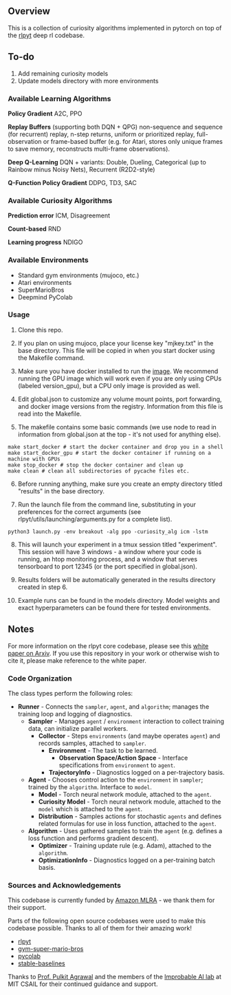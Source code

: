 
## Overview

This is a collection of curiosity algorithms implemented in pytorch on top of the [rlpyt](https://github.com/astooke/rlpyt) deep rl codebase. 

## To-do
1) Add remaining curiosity models
2) Update models directory with more environments

### Available Learning Algorithms
**Policy Gradient** A2C, PPO

**Replay Buffers** (supporting both DQN + QPG) non-sequence and sequence (for recurrent) replay, n-step returns, uniform or prioritized replay, full-observation or frame-based buffer (e.g. for Atari, stores only unique frames to save memory, reconstructs multi-frame observations).

**Deep Q-Learning** DQN + variants: Double, Dueling, Categorical (up to Rainbow minus Noisy Nets), Recurrent (R2D2-style)

**Q-Function Policy Gradient** DDPG, TD3, SAC

### Available Curiosity Algorithms
**Prediction error** ICM, Disagreement

**Count-based** RND

**Learning progress** NDIGO

### Available Environments
* Standard gym environments (mujoco, etc.)
* Atari environments
* SuperMarioBros
* Deepmind PyColab

### Usage

1.  Clone this repo.

2.  If you plan on using mujoco, place your license key "mjkey.txt" in the base directory. This file will be copied in when you start docker
using the Makefile command.

3.  Make sure you have docker installed to run the [image](https://hub.docker.com/repository/docker/echen9898/curiosity_baselines). We recommend
running the GPU image which will work even if you are only using CPUs (labeled version_gpu), but a CPU only image is provided as well.

4.  Edit global.json to customize any volume mount points, port forwarding, and docker image versions from the registry. Information from this file
is read into the Makefile.

5.  The makefile contains some basic commands (we use node to read in information from global.json at the top - it's not used for anything else).
```
make start_docker # start the docker container and drop you in a shell
make start_docker_gpu # start the docker container if running on a machine with GPUs
make stop_docker # stop the docker container and clean up
make clean # clean all subdirectories of pycache files etc.
```

6.  Before running anything, make sure you create an empty directory titled "results" in the base directory.

7.  Run the launch file from the command line, substituting in your preferences for the correct arguments (see rlpyt/utils/launching/arguments.py for a complete list).
```
python3 launch.py -env breakout -alg ppo -curiosity_alg icm -lstm
```

8.  This will launch your experiment in a tmux session titled "experiment". This session will have 3 windows - a window where your code is running, an htop monitoring process, and a window that serves tensorboard to port 12345 (or the port specified in global.json). 

9.  Results folders will be automatically generated in the results directory created in step 6.

10.  Example runs can be found in the models directory. Model weights and exact hyperparameters can be found there for tested environments.

## Notes

For more information on the rlpyt core codebase, please see this [white paper on Arxiv](https://arxiv.org/abs/1909.01500).  If you use this repository in your work or otherwise wish to cite it, please make reference to the white paper.

### Code Organization

The class types perform the following roles:

* **Runner** - Connects the `sampler`, `agent`, and `algorithm`; manages the training loop and logging of diagnostics.
  * **Sampler** - Manages `agent` / `environment` interaction to collect training data, can initialize parallel workers.
    * **Collector** - Steps `environments` (and maybe operates `agent`) and records samples, attached to `sampler`.
      * **Environment** - The task to be learned.
        * **Observation Space/Action Space** - Interface specifications from `environment` to `agent`.
      * **TrajectoryInfo** - Diagnostics logged on a per-trajectory basis.
  * **Agent** - Chooses control action to the `environment` in `sampler`; trained by the `algorithm`.  Interface to `model`.
    * **Model** - Torch neural network module, attached to the `agent`.
    * **Curiosity Model** - Torch neural network module, attached to the `model` which is attached to the `agent`.
    * **Distribution** - Samples actions for stochastic `agents` and defines related formulas for use in loss function, attached to the `agent`.
  * **Algorithm** - Uses gathered samples to train the `agent` (e.g. defines a loss function and performs gradient descent).
    * **Optimizer** - Training update rule (e.g. Adam), attached to the `algorithm`.
    * **OptimizationInfo** - Diagnostics logged on a per-training batch basis.

### Sources and Acknowledgements

This codebase is currently funded by [Amazon MLRA](https://www.amazon.science/research-awards) - we thank them for their support.

Parts of the following open source codebases were used to make this codebase possible. Thanks to all of them for their amazing work!

* [rlpyt](https://github.com/astooke/rlpyt)
* [gym-super-mario-bros](https://github.com/Kautenja/gym-super-mario-bros)
* [pycolab](https://github.com/deepmind/pycolab)
* [stable-baselines](https://github.com/hill-a/stable-baselines)

Thanks to [Prof. Pulkit Agrawal](https://people.csail.mit.edu/pulkitag/) and the members of the [Improbable AI lab](https://people.csail.mit.edu/pulkitag/) at MIT CSAIL for their continued guidance and support.





